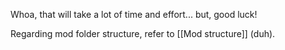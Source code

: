 Whoa, that will take a lot of time and effort... but, good luck!   

Regarding mod folder structure, refer to [[Mod structure]] (duh).